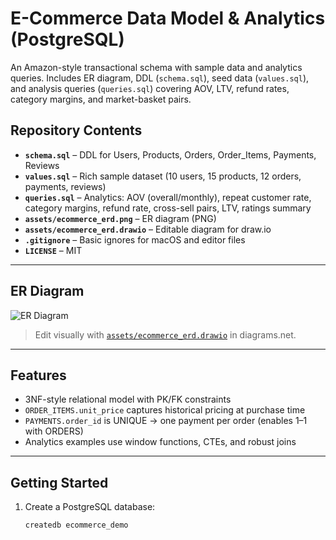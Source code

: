 # E-Commerce Data Model & Analytics (PostgreSQL)

An Amazon-style transactional schema with sample data and analytics queries. Includes ER diagram, DDL (`schema.sql`), seed data (`values.sql`), and analysis queries (`queries.sql`) covering AOV, LTV, refund rates, category margins, and market-basket pairs.

## Repository Contents
- **`schema.sql`** – DDL for Users, Products, Orders, Order_Items, Payments, Reviews  
- **`values.sql`** – Rich sample dataset (10 users, 15 products, 12 orders, payments, reviews)  
- **`queries.sql`** – Analytics: AOV (overall/monthly), repeat customer rate, category margins, refund rate, cross-sell pairs, LTV, ratings summary  
- **`assets/ecommerce_erd.png`** – ER diagram (PNG)  
- **`assets/ecommerce_erd.drawio`** – Editable diagram for draw.io  
- **`.gitignore`** – Basic ignores for macOS and editor files  
- **`LICENSE`** – MIT  

---

## ER Diagram
![ER Diagram](https://github.com/<user>/<repo>/blob/main/<path-to-image>.png?raw=true)


> Edit visually with [`assets/ecommerce_erd.drawio`](assets/ecommerce_erd.drawio) in diagrams.net.

---

## Features
- 3NF-style relational model with PK/FK constraints  
- `ORDER_ITEMS.unit_price` captures historical pricing at purchase time  
- `PAYMENTS.order_id` is UNIQUE → one payment per order (enables 1–1 with ORDERS)  
- Analytics examples use window functions, CTEs, and robust joins  

---

## Getting Started
1. Create a PostgreSQL database:
   ```bash
   createdb ecommerce_demo
